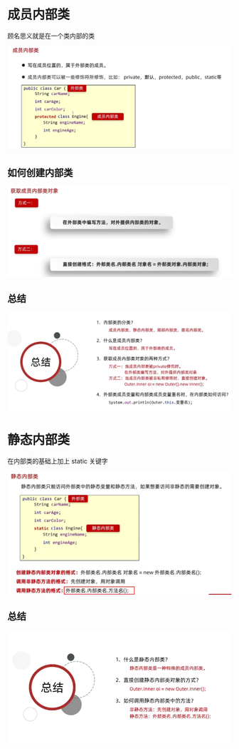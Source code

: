 # 成员内部类

顾名思义就是在一个类内部的类

![img.png](img.png)

## 如何创建内部类

![img_1.png](img_1.png)

## 总结

![img_2.png](img_2.png)

# 静态内部类

在内部类的基础上加上 static 关键字

![img_3.png](img_3.png)

## 总结

![img_4.png](img_4.png)

[//]: # ()
[//]: # (# 局部内部类)

[//]: # ()
[//]: # (![img_5.png]&#40;img_5.png&#41;)

[//]: # ()

